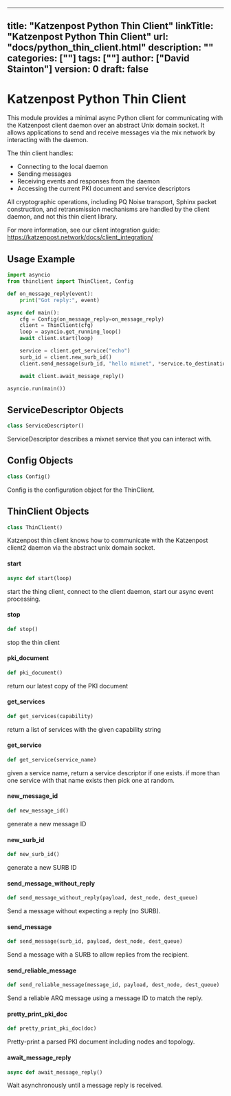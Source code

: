 ----
title: "Katzenpost Python Thin Client"
linkTitle: "Katzenpost Python Thin Client"
url: "docs/python_thin_client.html"
description: ""
categories: [""]
tags: [""]
author: ["David Stainton"]
version: 0
draft: false
----

Katzenpost Python Thin Client
=============================

This module provides a minimal async Python client for communicating with the
Katzenpost client daemon over an abstract Unix domain socket. It allows
applications to send and receive messages via the mix network by interacting
with the daemon.

The thin client handles:
- Connecting to the local daemon
- Sending messages
- Receiving events and responses from the daemon
- Accessing the current PKI document and service descriptors

All cryptographic operations, including PQ Noise transport, Sphinx
packet construction, and retransmission mechanisms are handled by the
client daemon, and not this thin client library.

For more information, see our client integration guide:
https://katzenpost.network/docs/client_integration/


Usage Example
-------------

```python
import asyncio
from thinclient import ThinClient, Config

def on_message_reply(event):
    print("Got reply:", event)

async def main():
    cfg = Config(on_message_reply=on_message_reply)
    client = ThinClient(cfg)
    loop = asyncio.get_running_loop()
    await client.start(loop)

    service = client.get_service("echo")
    surb_id = client.new_surb_id()
    client.send_message(surb_id, "hello mixnet", *service.to_destination())

    await client.await_message_reply()

asyncio.run(main())
```

<a id="katzenpost_thinclient.ServiceDescriptor"></a>

## ServiceDescriptor Objects

```python
class ServiceDescriptor()
```

ServiceDescriptor describes a mixnet service that you can interact with.

<a id="katzenpost_thinclient.Config"></a>

## Config Objects

```python
class Config()
```

Config is the configuration object for the ThinClient.

<a id="katzenpost_thinclient.ThinClient"></a>

## ThinClient Objects

```python
class ThinClient()
```

Katzenpost thin client knows how to communicate with the Katzenpost client2 daemon
via the abstract unix domain socket.

<a id="katzenpost_thinclient.ThinClient.start"></a>

#### start

```python
async def start(loop)
```

start the thing client, connect to the client daemon,
start our async event processing.

<a id="katzenpost_thinclient.ThinClient.stop"></a>

#### stop

```python
def stop()
```

stop the thin client

<a id="katzenpost_thinclient.ThinClient.pki_document"></a>

#### pki\_document

```python
def pki_document()
```

return our latest copy of the PKI document

<a id="katzenpost_thinclient.ThinClient.get_services"></a>

#### get\_services

```python
def get_services(capability)
```

return a list of services with the given capability string

<a id="katzenpost_thinclient.ThinClient.get_service"></a>

#### get\_service

```python
def get_service(service_name)
```

given a service name, return a service descriptor if one exists.
if more than one service with that name exists then pick one at random.

<a id="katzenpost_thinclient.ThinClient.new_message_id"></a>

#### new\_message\_id

```python
def new_message_id()
```

generate a new message ID

<a id="katzenpost_thinclient.ThinClient.new_surb_id"></a>

#### new\_surb\_id

```python
def new_surb_id()
```

generate a new SURB ID

<a id="katzenpost_thinclient.ThinClient.send_message_without_reply"></a>

#### send\_message\_without\_reply

```python
def send_message_without_reply(payload, dest_node, dest_queue)
```

Send a message without expecting a reply (no SURB).

<a id="katzenpost_thinclient.ThinClient.send_message"></a>

#### send\_message

```python
def send_message(surb_id, payload, dest_node, dest_queue)
```

Send a message with a SURB to allow replies from the recipient.

<a id="katzenpost_thinclient.ThinClient.send_reliable_message"></a>

#### send\_reliable\_message

```python
def send_reliable_message(message_id, payload, dest_node, dest_queue)
```

Send a reliable ARQ message using a message ID to match the reply.

<a id="katzenpost_thinclient.ThinClient.pretty_print_pki_doc"></a>

#### pretty\_print\_pki\_doc

```python
def pretty_print_pki_doc(doc)
```

Pretty-print a parsed PKI document including nodes and topology.

<a id="katzenpost_thinclient.ThinClient.await_message_reply"></a>

#### await\_message\_reply

```python
async def await_message_reply()
```

Wait asynchronously until a message reply is received.

